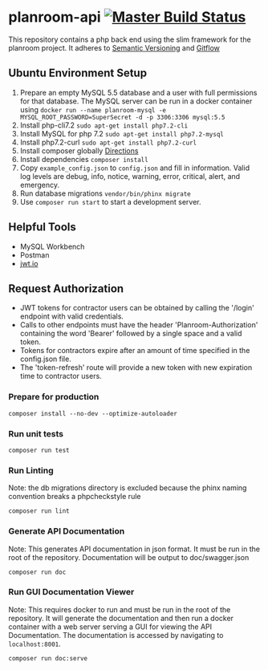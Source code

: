 # planroom-api [![Master Build Status](https://travis-ci.org/mjsmith11/planroom-api.svg?branch=master)](https://travis-ci.org/mjsmith11/planroom-api)

This repository contains a php back end using the slim framework for the planroom project.
It adheres to [Semantic Versioning](https://semver.org/) and [Gitflow](https://www.atlassian.com/git/tutorials/comparing-workflows/gitflow-workflow)

## Ubuntu Environment Setup
1. Prepare an empty MySQL 5.5 database and a user with full permissions for that database. The MySQL server can be run in a docker container using `docker run --name planroom-mysql -e MYSQL_ROOT_PASSWORD=SuperSecret -d -p 3306:3306 mysql:5.5` 
1. Install php-cli7.2 `sudo apt-get install php7.2-cli`
1. Install MySQL for php 7.2 `sudo apt-get install php7.2-mysql`
1. Install php7.2-curl `sudo apt-get install php7.2-curl`
1. Install composer globally [Directions](https://getcomposer.org/doc/00-intro.md#installation-linux-unix-osx)
1. Install dependencies `composer install`
1. Copy `example_config.json` to `config.json` and fill in information. Valid log levels are debug, info, notice, warning, error, critical, alert, and emergency.
1. Run database migrations `vendor/bin/phinx migrate`
1. Use `composer run start` to start a development server.

## Helpful Tools
 - MySQL Workbench
 - Postman
 - [jwt.io](https://jwt.io/)

## Request Authorization
 - JWT tokens for contractor users can be obtained by calling the '/login' endpoint with valid credentials.
 - Calls to other endpoints must have the header 'Planroom-Authorization' containing the word 'Bearer' followed by a single space and a valid token.
 - Tokens for contractors expire after an amount of time specified in the config.json file.
 - The 'token-refresh' route will provide a new token with new expiration time to contractor users.

### Prepare for production
```
composer install --no-dev --optimize-autoloader
```
### Run unit tests
```
composer run test
```
### Run Linting
Note: the db migrations directory is excluded because the phinx naming convention breaks a phpcheckstyle rule
```
composer run lint
``` 
### Generate API Documentation
Note: This generates API documentation in json format.  It must be run in the root of the repository. Documentation will be output to doc/swagger.json
```
composer run doc
```
### Run GUI Documentation Viewer
Note: This requires docker to run and must be run in the root of the repository. It will generate the documentation and then run a docker container with a web server serving a GUI for viewing the API Documentation. The documentation is accessed by navigating to `localhost:8001`. 
```
composer run doc:serve
```

